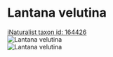 
Lantana velutina
================
  
[iNaturalist taxon id: 164426](https://www.inaturalist.org/taxa/164426)  
![Lantana velutina](https://inaturalist-open-data.s3.amazonaws.com/photos/220045068/medium.jpeg)  
![Lantana velutina](https://inaturalist-open-data.s3.amazonaws.com/photos/220045068/medium.jpeg)